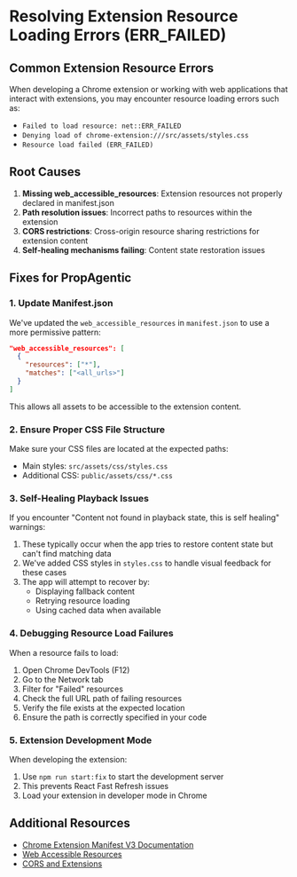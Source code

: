# Resolving Extension Resource Loading Errors (ERR_FAILED)

## Common Extension Resource Errors

When developing a Chrome extension or working with web applications that interact with extensions, you may encounter resource loading errors such as:

- `Failed to load resource: net::ERR_FAILED`
- `Denying load of chrome-extension:///src/assets/styles.css`
- `Resource load failed (ERR_FAILED)`

## Root Causes

1. **Missing web_accessible_resources**: Extension resources not properly declared in manifest.json
2. **Path resolution issues**: Incorrect paths to resources within the extension
3. **CORS restrictions**: Cross-origin resource sharing restrictions for extension content
4. **Self-healing mechanisms failing**: Content state restoration issues

## Fixes for PropAgentic

### 1. Update Manifest.json

We've updated the `web_accessible_resources` in `manifest.json` to use a more permissive pattern:

```json
"web_accessible_resources": [
  {
    "resources": ["*"],
    "matches": ["<all_urls>"]
  }
]
```

This allows all assets to be accessible to the extension content.

### 2. Ensure Proper CSS File Structure

Make sure your CSS files are located at the expected paths:
- Main styles: `src/assets/css/styles.css`
- Additional CSS: `public/assets/css/*.css`

### 3. Self-Healing Playback Issues

If you encounter "Content not found in playback state, this is self healing" warnings:

1. These typically occur when the app tries to restore content state but can't find matching data
2. We've added CSS styles in `styles.css` to handle visual feedback for these cases
3. The app will attempt to recover by:
   - Displaying fallback content
   - Retrying resource loading
   - Using cached data when available

### 4. Debugging Resource Load Failures

When a resource fails to load:

1. Open Chrome DevTools (F12)
2. Go to the Network tab
3. Filter for "Failed" resources
4. Check the full URL path of failing resources
5. Verify the file exists at the expected location
6. Ensure the path is correctly specified in your code

### 5. Extension Development Mode

When developing the extension:

1. Use `npm run start:fix` to start the development server
2. This prevents React Fast Refresh issues
3. Load your extension in developer mode in Chrome

## Additional Resources

- [Chrome Extension Manifest V3 Documentation](https://developer.chrome.com/docs/extensions/mv3/intro/)
- [Web Accessible Resources](https://developer.chrome.com/docs/extensions/mv3/manifest/web_accessible_resources/)
- [CORS and Extensions](https://developer.chrome.com/docs/extensions/mv3/xhr/) 